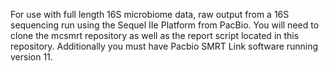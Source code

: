 For use with full length 16S microbiome data, raw output from a 16S sequencing run using the Sequel IIe Platform from PacBio. You will need to clone the mcsmrt repository as well as the report script located in this repository. Additionally you must have Pacbio SMRT Link software running version 11.
